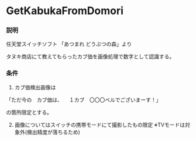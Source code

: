 # GetKabukaFromDomori

### 説明
任天堂スイッチソフト 「あつまれ どうぶつの森」より

タヌキ商店にて教えてもらったカブ価を画像処理で数字として認識する。

### 条件
1. カブ価検出画像は

「ただ今の　カブ価は、
　１カブ　〇〇〇ベルでございまーす！」
 
 の箇所限定とする。
 
 2. 画像についてはスイッチの携帯モードにて撮影したもの限定
 ※TVモードは対象外(検出精度が落ちるため)
